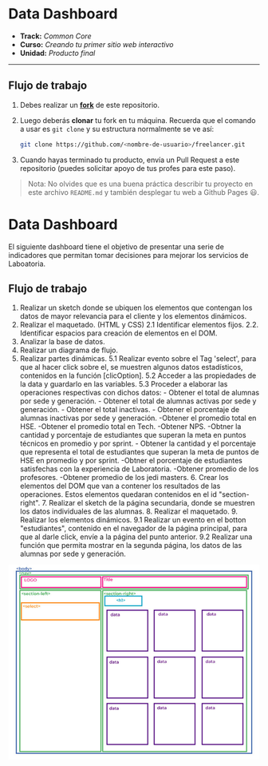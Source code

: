 # Data Dashboard

* **Track:** _Common Core_
* **Curso:** _Creando tu primer sitio web interactivo_
* **Unidad:** _Producto final_

***

## Flujo de trabajo

1. Debes realizar un [**fork**](https://gist.github.com/ivandevp/1de47ae69a5e139a6622d78c882e1f74)
   de este repositorio.

2. Luego deberás **clonar** tu fork en tu máquina. Recuerda que el comando a usar
   es `git clone` y su estructura normalmente se ve así:

   ```bash
   git clone https://github.com/<nombre-de-usuario>/freelancer.git
   ```

3. Cuando hayas terminado tu producto, envía un Pull Request a este repositorio
   (puedes solicitar apoyo de tus profes para este paso).

> Nota: No olvides que es una buena práctica describir tu proyecto en este
> archivo `README.md` y también desplegar tu web a Github Pages :smiley:.


# Data Dashboard

El siguiente dashboard tiene el objetivo de presentar una serie de indicadores
que permitan tomar decisiones para mejorar los servicios de Laboatoria. 

## Flujo de trabajo

1. Realizar un sketch donde se ubiquen los elementos que contengan los datos
de mayor relevancia para el cliente y los elementos dinámicos.
2. Realizar el maquetado. (HTML y CSS)
    2.1 Identificar elementos fijos.
    2.2. Identificar espacios para creación de elementos en el DOM.
3. Analizar la base de datos.
4. Realizar un diagrama de flujo.
5. Realizar partes dinámicas.
    5.1 Realizar evento sobre el Tag 'select', para que al hacer click sobre el, se muestren algunos datos estadísticos, contenidos en la función [clicOption].
    5.2 Acceder a las propiedades de la data y guardarlo en las variables.
    5.3 Proceder a elaborar las operaciones respectivas con dichos datos:
        - Obtener el total de alumnas por sede y generación.
        - Obtener el total de alumnas activas por sede y generación.
        - Obtener el total inactivas.
        - Obtener el porcentaje de alumnas inactivas por sede y generación.
        -Obtener el promedio total en HSE.
        -Obtener el promedio total en Tech.
        -Obtener NPS.
        -Obtner la cantidad y porcentaje de estudiantes que superan la meta en puntos técnicos en promedio y por sprint.
        - Obtener la cantidad y el porcentaje que representa el total de estudiantes que superan la meta de puntos de HSE en promedio y por sprint.
        -Obtner el porcentaje de estudiantes satisfechas con la experiencia de Laboratoria.
        -Obtener promedio de los profesores.
        -Obtener promedio de los jedi masters.
    6. Crear los elementos del DOM que van a contener los resultados de las operaciones. Estos elementos quedaran contenidos en el id "section-right".
    7. Realizar el sketch de la página secundaria, donde se muestren los datos individuales de las alumnas.
    8. Realizar el maquetado.
    9. Realizar los elementos dinámicos.
        9.1 Realizar un evento en el botton "estudiantes", contenido en el navegador de la página principal, para que al darle click, envíe a la página del punto anterior.
        9.2 Realizar una función que permita mostrar en la segunda página, los datos de las alumnas por sede y generación.

![Maqueta](assets/images/maqueta.jpg)